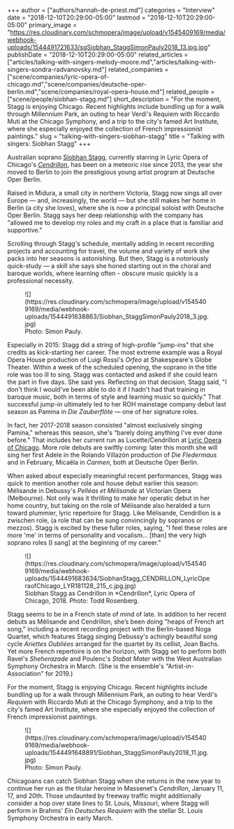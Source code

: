 +++
author = ["authors/hannah-de-priest.md"]
categories = "Interview"
date = "2018-12-10T20:29:00-05:00"
lastmod = "2018-12-10T20:29:00-05:00"
primary_image = "https://res.cloudinary.com/schmopera/image/upload/v1545409169/media/webhook-uploads/1544491721633/sqSiobhan_StaggSimonPauly2018_13.jpg.jpg"
publishDate = "2018-12-10T20:29:00-05:00"
related_articles = ["articles/talking-with-singers-melody-moore.md","articles/talking-with-singers-sondra-radvanovsky.md"]
related_companies = ["scene/companies/lyric-opera-of-chicago.md","scene/companies/deutsche-oper-berlin.md","scene/companies/royal-opera-house.md"]
related_people = ["scene/people/siobhan-stagg.md"]
short_description = "For the moment, Stagg is enjoying Chicago. Recent highlights include bundling up for a walk through Millennium Park, an outing to hear Verdi&#039;s Requiem with Riccardo Muti at the Chicago Symphony, and a trip to the city&#039;s famed Art Institute, where she especially enjoyed the collection of French impressionist paintings."
slug = "talking-with-singers-siobhan-stagg"
title = "Talking with singers: Siobhan Stagg"
+++

Australian soprano [Siobhan Stagg](/scene/people/siobhan-stagg/), currently starring in Lyric Opera of Chicago's [*Cendrillon*](/actual-magic-in-chicago-lyrics-cendrillon/), has been on a meteoric rise since 2013, the year she moved to Berlin to join the prestigious young artist program at Deutsche Oper Berlin. 

Raised in Midura, a small city in northern Victoria, Stagg now sings all over Europe — and, increasingly, the world — but she still makes her home in Berlin (a city she loves), where she is now a principal soloist with Deutsche Oper Berlin. Stagg says her deep relationship with the company has "allowed me to develop my roles and my craft in a place that is familiar and supportive."

Scrolling through Stagg's schedule, mentally adding in recent recording projects and accounting for travel, the volume and variety of work she packs into her seasons is astonishing. But then, Stagg is a notoriously quick-study — a skill she says she honed starting out in the choral and baroque worlds, where learning often - obscure music quickly is a professional necessity.

<figure data-type="image">
![](https://res.cloudinary.com/schmopera/image/upload/v1545409169/media/webhook-uploads/1544491638863/Siobhan_StaggSimonPauly2018_3.jpg.jpg)
<figcaption>Photo: Simon Pauly.</figcaption>
</figure>

Especially in 2015: Stagg did a string of high-profile "jump-ins" that she credits as kick-starting her career. The most extreme example was a Royal Opera House production of Luigi Rossi's *Orfeo* at Shakespeare's Globe Theater. Within a week of the scheduled opening, the soprano in the title role was too ill to sing. Stagg was contacted and asked if she could learn the part in five days. She said yes. Reflecting on that decision, Stagg said, "I don't think I would've been able to do it if I hadn't had that training in baroque music, both in terms of style and learning music so quickly." That successful jump-in ultimately led to her ROH mainstage company debut last season as Pamina in *Die Zauberflöte* — one of her signature roles.

In fact, her 2017-2018 season consisted "almost exclusively singing Pamina," whereas this season, she's “barely doing anything I've ever done before." That includes her current run as Lucette/Cendrillon at [Lyric Opera of Chicago](/actual-magic-in-chicago-lyrics-cendrillon/). More role debuts are swiftly coming: later this month she will sing her first Adele in the Rolando Villazón production of *Die Fledermaus* and in February, Micaëla in *Carmen*, both at Deutsche Oper Berlin. 

When asked about especially meaningful recent performances, Stagg was quick to mention another role and house debut earlier this season: Mélisande in Debussy's *Pelléas et Mélisande* at Victorian Opera (Melbourne). Not only was it thrilling to make her operatic debut in her home country, but taking on the role of Mélisande also heralded a turn toward plummier, lyric repertoire for Stagg. Like Mélisande, Cendrillon is a zwischen role, (a role that can be sung convincingly by sopranos or mezzos). Stagg is excited by these fuller roles, saying, "I feel these roles are more 'me' in terms of personality and vocalism… [than] the very high soprano roles [I sang] at the beginning of my career."

<figure data-type="image">
![](https://res.cloudinary.com/schmopera/image/upload/v1545409169/media/webhook-uploads/1544491683634/SiobhanStagg_CENDRILLON_LyricOperaofChicago_LYR181128_215_c.jpg.jpg)
<figcaption>Siobhan Stagg as Cendrillon in *Cendrillon*, Lyric Opera of Chicago, 2018. Photo: Todd Rosenberg.</figcaption>
</figure>

Stagg seems to be in a French state of mind of late. In addition to her recent debuts as Mélisande and Cendrillon, she’s been doing "heaps of French art song," including a recent recording project with the Berlin-based Noga Quartet, which features Stagg singing Debussy's achingly beautiful song cycle *Ariettes Oubliées* arranged for the quartet by its cellist, Joan Bachs. Yet more French repertoire is on the horizon, with Stagg set to perform both Ravel's *Sheherazade* and Poulenc's *Stabat Mater* with the West Australian Symphony Orchestra in March. (She is the ensemble's "Artist-in-Association" for 2019.)

For the moment, Stagg is enjoying Chicago. Recent highlights include bundling up for a walk through Millennium Park, an outing to hear Verdi's *Requiem* with Riccardo Muti at the Chicago Symphony, and a trip to the city's famed Art Institute, where she especially enjoyed the collection of French impressionist paintings.

<figure data-type="image">
![](https://res.cloudinary.com/schmopera/image/upload/v1545409169/media/webhook-uploads/1544491648891/Siobhan_StaggSimonPauly2018_11.jpg.jpg)
<figcaption>Photo: Simon Pauly.</figcaption>
</figure>

Chicagoans can catch Siobhan Stagg when she returns in the new year to continue her run as the titular heroine in Massenet's *Cendrillon*, January 11, 17, and 20th. Those undaunted by freeway traffic might additionally consider a hop over state lines to St. Louis, Missouri, where Stagg will perform in Brahms' *Ein Deutsches Requiem* with the stellar St. Louis Symphony Orchestra in early March.
